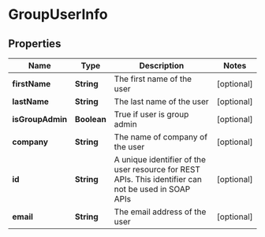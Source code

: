 
# GroupUserInfo

## Properties
Name | Type | Description | Notes
------------ | ------------- | ------------- | -------------
**firstName** | **String** | The first name of the user |  [optional]
**lastName** | **String** | The last name of the user |  [optional]
**isGroupAdmin** | **Boolean** | True if user is group admin |  [optional]
**company** | **String** | The name of company of the user |  [optional]
**id** | **String** | A unique identifier of the user resource for REST APIs. This identifier can not be used in SOAP APIs |  [optional]
**email** | **String** | The email address of the user |  [optional]



